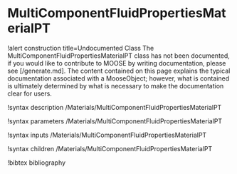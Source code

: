 <!-- MOOSE Documentation Stub: Remove this when content is added. -->

# MultiComponentFluidPropertiesMaterialPT

!alert construction title=Undocumented Class
The MultiComponentFluidPropertiesMaterialPT class has not been documented, if
you would like to contribute to MOOSE by writing documentation, please see
[/generate.md]. The content contained on this page explains the typical
documentation associated with a MooseObject; however, what is contained is
ultimately determined by what is necessary to make the documentation clear for
users.

!syntax description /Materials/MultiComponentFluidPropertiesMaterialPT

!syntax parameters /Materials/MultiComponentFluidPropertiesMaterialPT

!syntax inputs /Materials/MultiComponentFluidPropertiesMaterialPT

!syntax children /Materials/MultiComponentFluidPropertiesMaterialPT

!bibtex bibliography
